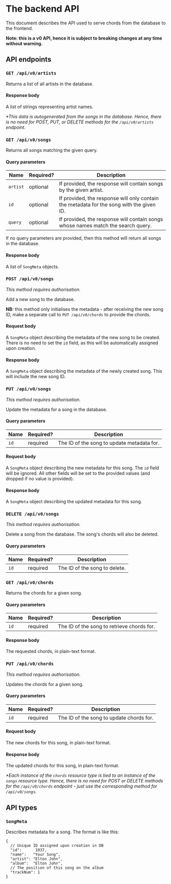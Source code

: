 # The backend API

This document describes the API used to serve chords from the database to the frontend.

**Note: this is a v0 API, hence it is subject to breaking changes at any time without warning.**


## API endpoints

### `GET /api/v0/artists`
Returns a list of all artists in the database.

#### Response body
A list of strings representing artist names.

*\*This data is autogenerated from the songs in the database. Hence, there is no need for POST, PUT, or DELETE methods for the `/api/v0/artists` endpoint.*


### `GET /api/v0/songs`
Returns all songs matching the given query.

#### Query parameters
| Name | Required? | Description |
|-|-|-|
| `artist` | optional | If provided, the response will contain songs by the given artist.
| `id` | optional | If provided, the response will only contain the metadata for the song with the given ID.
| `query` | optional | If provided, the response will contain songs whose names match the search query.

If no query parameters are provided, then this method will return all songs in the database.

#### Response body
A list of `SongMeta` objects.


### `POST /api/v0/songs`
*This method requires authorisation.*

Add a new song to the database.

**NB:** this method only initialises the metadata - after receiving the new song ID, make a separate call to `PUT /api/v0/chords` to provide the chords.

#### Request body
A `SongMeta` object describing the metadata of the new song to be created. There is no need to set the `id` field, as this will be automatically assigned upon creation.

#### Response body
A `SongMeta` object describing the metadata of the newly created song. This will include the new song ID.


### `PUT /api/v0/songs`
*This method requires authorisation.*

Update the metadata for a song in the database.

#### Query parameters
| Name | Required? | Description |
|-|-|-|
| `id` | required | The ID of the song to update metadata for.

#### Request body
A `SongMeta` object describing the new metadata for this song. The `id` field will be ignored. All other fields will be set to the provided values (and dropped if no value is provided).

#### Response body
A `SongMeta` object describing the updated metadata for this song.


### `DELETE /api/v0/songs`
*This method requires authorisation.*

Delete a song from the database. The song's chords will also be deleted.

#### Query parameters
| Name | Required? | Description |
|-|-|-|
| `id` | required | The ID of the song to delete.


### `GET /api/v0/chords`
Returns the chords for a given song.

#### Query parameters
| Name | Required? | Description |
|-|-|-|
| `id` | required | The ID of the song to retrieve chords for.

#### Response body
The requested chords, in plain-text format.


### `PUT /api/v0/chords`
*This method requires authorisation.*

Updates the chords for a given song.

#### Query parameters
| Name | Required? | Description |
|-|-|-|
| `id` | required | The ID of the song to update chords for.

#### Request body
The new chords for this song, in plain-text format.

#### Response body
The updated chords for this song, in plain-text format.

*\*Each instance of the `chords` resource type is tied to an instance of the `songs` resource type. Hence, there is no need for POST or DELETE methods for the `/api/v0/chords` endpoint - just use the corresponding method for `/api/v0/songs`.*


## API types

### `SongMeta`
Describes metadata for a song. The format is like this:

```jsonc
{
  // Unique ID assigned upon creation in DB
  "id":      1037,
  "name":   "Your Song",
  "artist": "Elton John",
  "album":  "Elton John",
  // The position of this song on the album 
  "trackNum": 1
}
```

